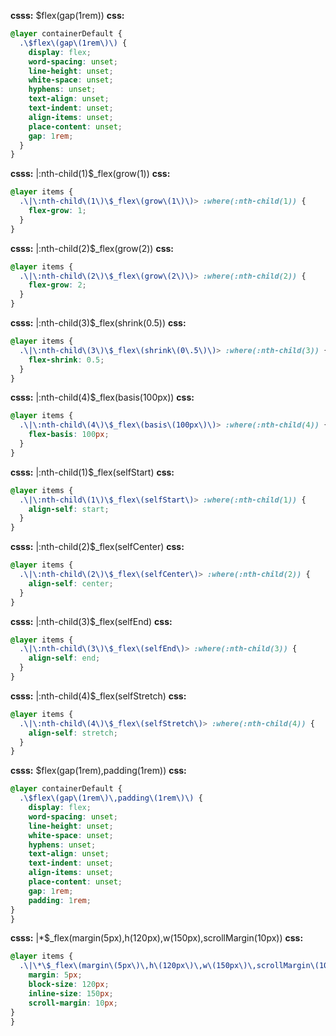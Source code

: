 **csss:** $flex(gap(1rem))
**css:**
```css
@layer containerDefault {
  .\$flex\(gap\(1rem\)\) {
    display: flex;
    word-spacing: unset;
    line-height: unset;
    white-space: unset;
    hyphens: unset;
    text-align: unset;
    text-indent: unset;
    align-items: unset;
    place-content: unset;
    gap: 1rem;
  }
}
```

**csss:** |:nth-child(1)$_flex(grow(1))
**css:**
```css
@layer items {
  .\|\:nth-child\(1\)\$_flex\(grow\(1\)\)> :where(:nth-child(1)) {
    flex-grow: 1;
  }
}
```

**csss:** |:nth-child(2)$_flex(grow(2))
**css:**
```css
@layer items {
  .\|\:nth-child\(2\)\$_flex\(grow\(2\)\)> :where(:nth-child(2)) {
    flex-grow: 2;
  }
}
```

**csss:** |:nth-child(3)$_flex(shrink(0.5))
**css:**
```css
@layer items {
  .\|\:nth-child\(3\)\$_flex\(shrink\(0\.5\)\)> :where(:nth-child(3)) {
    flex-shrink: 0.5;
  }
}
```

**csss:** |:nth-child(4)$_flex(basis(100px))
**css:**
```css
@layer items {
  .\|\:nth-child\(4\)\$_flex\(basis\(100px\)\)> :where(:nth-child(4)) {
    flex-basis: 100px;
  }
}
```

**csss:** |:nth-child(1)$_flex(selfStart)
**css:**
```css
@layer items {
  .\|\:nth-child\(1\)\$_flex\(selfStart\)> :where(:nth-child(1)) {
    align-self: start;
  }
}
```

**csss:** |:nth-child(2)$_flex(selfCenter)
**css:**
```css
@layer items {
  .\|\:nth-child\(2\)\$_flex\(selfCenter\)> :where(:nth-child(2)) {
    align-self: center;
  }
}
```

**csss:** |:nth-child(3)$_flex(selfEnd)
**css:**
```css
@layer items {
  .\|\:nth-child\(3\)\$_flex\(selfEnd\)> :where(:nth-child(3)) {
    align-self: end;
  }
}
```

**csss:** |:nth-child(4)$_flex(selfStretch)
**css:**
```css
@layer items {
  .\|\:nth-child\(4\)\$_flex\(selfStretch\)> :where(:nth-child(4)) {
    align-self: stretch;
  }
}
```

**csss:** $flex(gap(1rem),padding(1rem))
**css:**
```css
@layer containerDefault {
  .\$flex\(gap\(1rem\)\,padding\(1rem\)\) {
    display: flex;
    word-spacing: unset;
    line-height: unset;
    white-space: unset;
    hyphens: unset;
    text-align: unset;
    text-indent: unset;
    align-items: unset;
    place-content: unset;
    gap: 1rem;
    padding: 1rem;
}
}
```

**csss:** |*$_flex(margin(5px),h(120px),w(150px),scrollMargin(10px))
**css:**
```css
@layer items {
  .\|\*\$_flex\(margin\(5px\)\,h\(120px\)\,w\(150px\)\,scrollMargin\(10px\)\)>* {
    margin: 5px;
    block-size: 120px;
    inline-size: 150px;
    scroll-margin: 10px;
}
}
```